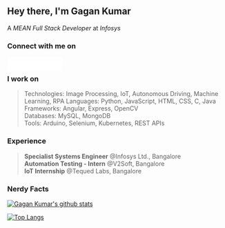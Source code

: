 ## Hey there, I'm **Gagan Kumar** <br>
A *MEAN Full Stack Developer* at *Infosys*

### Connect with me on
[<img align="left" alt="Email" width="32px" src="https://github.com/sgagankumar/sgagankumar/blob/main/icon-email.png" />][Mail]
[<img align="left" alt="LinkedIn" width="32px" src="https://github.com/sgagankumar/sgagankumar/blob/main/icon-linkedin.png" />][Linkedin]
[<img align="left" alt="Website" width="32px" src="https://github.com/sgagankumar/sgagankumar/blob/main/icon-website.png" />][Website]
[<img align="left" alt="Instagram" width="32px" src="https://github.com/sgagankumar/sgagankumar/blob/main/icon-instagram.png" />][Instagram]
<br>

### I work on
> Technologies: Image Processing, IoT, Autonomous Driving, Machine Learning, RPA
> Languages: Python, JavaScript, HTML, CSS, C, Java\
> Frameworks: Angular, Express, OpenCV \
> Databases: MySQL, MongoDB \
> Tools: Arduino, Selenium, Kubernetes, REST APIs 

### Experience
> **Specialist Systems Engineer** @Infosys Ltd., Bangalore \
> **Automation Testing - Intern** @V2Soft, Bangalore \
> **IoT Internship** @Tequed Labs, Bangalore

### Nerdy Facts
[![Gagan Kumar's github stats](https://github-readme-stats.vercel.app/api?username=sgagankumar&count_private=true&hide=issues&show_icons=true&theme=midnight-purple)](https://github.com/sgagankumar)
<!-- Reference https://github.com/anuraghazra/ --->
[![Top Langs](https://github-readme-stats.vercel.app/api/top-langs/?username=sgagankumar&layout=compact&theme=midnight-purple)]()

[Mail]: mailto://sgagankumar@gmail.com
[Instagram]: https://instagram.com/sgagankumar/
[LinkedIn]: https://www.linkedin.com/in/sgagankumar/
[Website]: https://sgagankumar.netlify.app/

